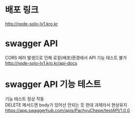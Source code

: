 # 배포 링크

http://node-solo-lv1.kro.kr

# swagger API

CORS 에러 발생으로 인해 로컬(배포)환경에서 API 기능 테스트 불가<br>
http://node-solo-lv1.kro.kr/api-docs

# swagger API 기능 테스트

기능 테스트 정상 작동<br>
DELETE 메서드엔 body가 있어선 안되는 듯 한데 과제라서 현상유지<br>
https://app.swaggerhub.com/apis/PachyuChepe/testAPI/1.0.0<br>
